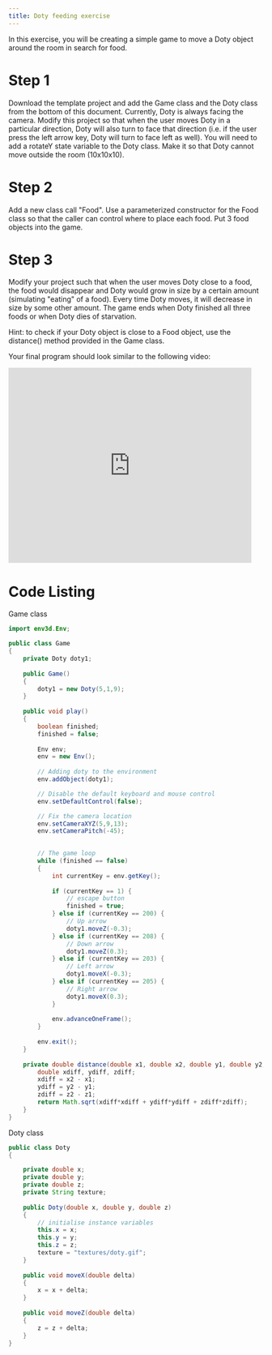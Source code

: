 ```yaml
---
title: Doty feeding exercise
---
```

In this exercise, you will be creating a simple game to move a Doty object around the room in search for food.

# Step 1

Download the template project and add the Game class and the Doty class from the bottom of this document. Currently, Doty is always facing the camera. Modify this project so that when the user moves Doty in a particular direction, Doty will also turn to face that direction (i.e. if the user press the left arrow key, Doty will turn to face left as well). You will need to add a rotateY state variable to the Doty class. Make it so that Doty cannot move outside the room (10x10x10).

# Step 2

Add a new class call "Food". Use a parameterized constructor for the Food class so that the caller can control where to place each food. Put 3 food objects into the game.

# Step 3

Modify your project such that when the user moves Doty close to a food, the food would disappear and Doty would grow in size by a certain amount (simulating "eating" of a food). Every time Doty moves, it will decrease in size by some other amount. The game ends when Doty finished all three foods or when Doty dies of starvation.

Hint: to check if your Doty object is close to a Food object, use the distance() method provided in the Game class.

Your final program should look similar to the following video:

<object width="480" height="385"> <param name="movie" value="http://www.youtube.com/v/yglFOC5MPeI?fs=1&amp;hl=en_US"> <param name="allowFullScreen" value="true"> <param name="allowscriptaccess" value="always"><embed src="http://www.youtube.com/v/yglFOC5MPeI?fs=1&amp;hl=en_US" type="application/x-shockwave-flash" allowscriptaccess="always" allowfullscreen="true" width="480" height="385"></object>

# Code Listing

Game class

```java
import env3d.Env;

public class Game
{
    private Doty doty1;
    
    public Game()
    {
        doty1 = new Doty(5,1,9);        
    }
    
    public void play()
    {
        boolean finished;
        finished = false;
        
        Env env;
        env = new Env();
        
        // Adding doty to the environment
        env.addObject(doty1);

        // Disable the default keyboard and mouse control
        env.setDefaultControl(false); 

        // Fix the camera location
        env.setCameraXYZ(5,9,13);
        env.setCameraPitch(-45);

        
        // The game loop
        while (finished == false)
        {
            int currentKey = env.getKey();
            
            if (currentKey == 1) {
                // escape button
                finished = true;
            } else if (currentKey == 200) {
                // Up arrow
                doty1.moveZ(-0.3);
            } else if (currentKey == 208) {
                // Down arrow
                doty1.moveZ(0.3);
            } else if (currentKey == 203) {
                // Left arrow
                doty1.moveX(-0.3);                
            } else if (currentKey == 205) {
                // Right arrow
                doty1.moveX(0.3);
            }
          
            env.advanceOneFrame();
        }
        
        env.exit();
    }
    
    private double distance(double x1, double x2, double y1, double y2, double z1, double z2) {
        double xdiff, ydiff, zdiff;
        xdiff = x2 - x1;
        ydiff = y2 - y1;
        zdiff = z2 - z1;
        return Math.sqrt(xdiff*xdiff + ydiff*ydiff + zdiff*zdiff);
    }
}
```

Doty class

```java
public class Doty
{

    private double x;
    private double y;
    private double z;
    private String texture;
    
    public Doty(double x, double y, double z)
    {
        // initialise instance variables
        this.x = x;
        this.y = y;
        this.z = z;
        texture = "textures/doty.gif";
    }
    
    public void moveX(double delta)
    {
        x = x + delta;
    }
    
    public void moveZ(double delta)
    {
        z = z + delta;
    }
}
```
 
